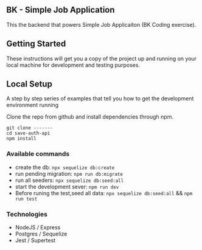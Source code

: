 ## BK - Simple Job Application

This the backend that powers Simple Job Applicaiton (BK Coding exercise).

## Getting Started

These instructions will get you a copy of the project up and running on your local machine for development and testing purposes.

## Local Setup

A step by step series of examples that tell you how to get the development environment running

Clone the repo from github and install dependencies through npm.

```
git clone -------
cd save-auth-api
npm install
```

### Available commands

- create the db: `npx sequelize db:create`
- run pending migration: `npm run db:migrate`
- run all seeders: `npx sequelize db:seed:all`
- start the development sever: `npm run dev`
- Before runing the test,seed all data: `npx sequelize db:seed:all` && `npm run test`

### Technologies

- NodeJS / Express
- Postgres / Sequelize
- Jest / Supertest
